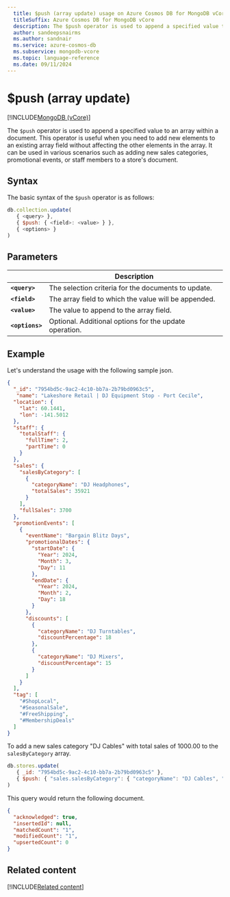 ```yaml
---
  title: $push (array update) usage on Azure Cosmos DB for MongoDB vCore
  titleSuffix: Azure Cosmos DB for MongoDB vCore
  description: The $push operator is used to append a specified value to an array within a document. 
  author: sandeepsnairms
  ms.author: sandnair
  ms.service: azure-cosmos-db
  ms.subservice: mongodb-vcore
  ms.topic: language-reference
  ms.date: 09/11/2024
---
```


# $push (array update)

[!INCLUDE[MongoDB (vCore)](~/reusable-content/ce-skilling/azure/includes/cosmos-db/includes/appliesto-mongodb-vcore.md)]

The `$push` operator is used to append a specified value to an array within a document. This operator is useful when you need to add new elements to an existing array field without affecting the other elements in the array. It can be used in various scenarios such as adding new sales categories, promotional events, or staff members to a store's document.

## Syntax

The basic syntax of the `$push` operator is as follows:

```javascript
db.collection.update(
   { <query> },
   { $push: { <field>: <value> } },
   { <options> }
)
```

## Parameters
| | Description |
| --- | --- |
| **`<query>`**| The selection criteria for the documents to update.|
| **`<field>`**| The array field to which the value will be appended.|
| **`<value>`**| The value to append to the array field.|
| **`<options>`**| Optional. Additional options for the update operation.|

## Example

Let's understand the usage with the following sample json.

```json
{
  "_id": "7954bd5c-9ac2-4c10-bb7a-2b79bd0963c5",
   "name": "Lakeshore Retail | DJ Equipment Stop - Port Cecile",
  "location": {
    "lat": 60.1441,
    "lon": -141.5012
  },
  "staff": {
    "totalStaff": {
      "fullTime": 2,
      "partTime": 0
    }
  },
  "sales": {
    "salesByCategory": [
      {
        "categoryName": "DJ Headphones",
        "totalSales": 35921
      }
    ],
    "fullSales": 3700
  },
  "promotionEvents": [
    {
      "eventName": "Bargain Blitz Days",
      "promotionalDates": {
        "startDate": {
          "Year": 2024,
          "Month": 3,
          "Day": 11
        },
        "endDate": {
          "Year": 2024,
          "Month": 2,
          "Day": 18
        }
      },
      "discounts": [
        {
          "categoryName": "DJ Turntables",
          "discountPercentage": 18
        },
        {
          "categoryName": "DJ Mixers",
          "discountPercentage": 15
        }
      ]
    }
  ],
  "tag": [
    "#ShopLocal",
    "#SeasonalSale",
    "#FreeShipping",
    "#MembershipDeals"
  ]
}
```

To add a new sales category "DJ Cables" with total sales of 1000.00 to the `salesByCategory` array.

```javascript
db.stores.update(
   { _id: "7954bd5c-9ac2-4c10-bb7a-2b79bd0963c5" },
   { $push: { "sales.salesByCategory": { "categoryName": "DJ Cables", "totalSales": 1000.00 } } }
)
```
This query would return the following document.

```json
{
  "acknowledged": true,
  "insertedId": null,
  "matchedCount": "1",
  "modifiedCount": "1",
  "upsertedCount": 0
}
```

## Related content
[!INCLUDE[Related content](../includes/related-content.md)]
